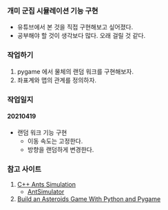 ### 개미 군집 시뮬레이션 기능 구현

* 유튜브에서 본 것을 직접 구현해보고 싶어졌다.
* 공부해야 할 것이 생각보다 많다. 오래 걸릴 것 같다.

### 작업하기

1. pygame 에서 물체의 랜덤 워크를 구현해보자.
1. 좌표계와 맵의 관계를 정의하자.


### 작업일지

#### 20210419

* 랜덤 워크 기능 구현
   - 이동 속도는 고정한다.
   - 방향을 랜덤하게 변경한다. 

### 참고 사이트

1. [C++ Ants Simulation](https://youtu.be/81GQNPJip2Y)
    - [AntSimulator](https://github.com/johnBuffer/AntSimulator)
1. [Build an Asteroids Game With Python and Pygame](https://realpython.com/asteroids-game-python/)
